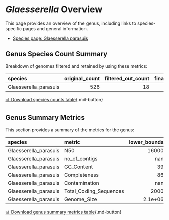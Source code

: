 # *Glaesserella* Overview
This page provides an overview of the genus, including links to species-specific pages and general information.

- [Species page: Glaesserella parasuis](Glaesserella_parasuis/index.md)
## Genus Species Count Summary
Breakdown of genomes filtered and retained by using these metrics:

| species               |   original_count |   filtered_out_count |   final_count |
|:----------------------|-----------------:|---------------------:|--------------:|
| Glaesserella_parasuis |              526 |                   18 |           508 |


[📊 Download species counts table](species_counts.csv){.md-button}
## Genus Summary Metrics
This section provides a summary of the metrics for the genus:

| species               | metric                 |   lower_bounds |   upper_bounds |
|:----------------------|:-----------------------|---------------:|---------------:|
| Glaesserella_parasuis | N50                    |    16000       |      nan       |
| Glaesserella_parasuis | no_of_contigs          |      nan       |      340       |
| Glaesserella_parasuis | GC_Content             |       39       |       41       |
| Glaesserella_parasuis | Completeness           |       86       |      nan       |
| Glaesserella_parasuis | Contamination          |      nan       |        7       |
| Glaesserella_parasuis | Total_Coding_Sequences |     2000       |     2600       |
| Glaesserella_parasuis | Genome_Size            |        2.1e+06 |        2.6e+06 |


[📊 Download genus summary metrics table](genus_summary_metrics.csv){.md-button}

